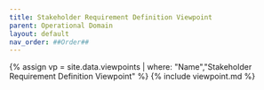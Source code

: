 ```yaml
---
title: Stakeholder Requirement Definition Viewpoint
parent: Operational Domain
layout: default
nav_order: ##Order##
---
```

{% assign vp = site.data.viewpoints | where: "Name","Stakeholder Requirement Definition Viewpoint" %}
{% include viewpoint.md %}